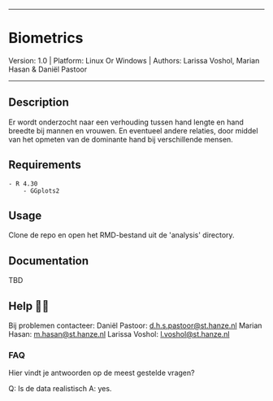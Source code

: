 ______________

# Biometrics
Version: 1.0 | Platform: Linux Or Windows | Authors: Larissa Voshol, Marian Hasan & Daniël Pastoor
________________

## Description

Er wordt onderzocht naar een verhouding tussen hand lengte en hand breedte bij mannen en vrouwen. En eventueel andere relaties, door middel van het opmeten van de dominante hand bij verschillende mensen.

## Requirements

```
- R 4.30
    - GGplots2
```

## Usage
Clone de repo en open het RMD-bestand uit de 'analysis' directory.

## Documentation

TBD

## Help 🙋‍♂️ 

Bij problemen contacteer:
Daniël Pastoor: d.h.s.pastoor@st.hanze.nl
Marian Hasan: m.hasan@st.hanze.nl
Larissa Voshol: l.voshol@st.hanze.nl

### FAQ 
Hier vindt je antwoorden op de meest gestelde vragen?

Q: Is de data realistisch
A: yes.
